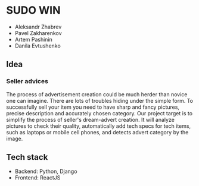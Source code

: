 # SUDO WIN

- Aleksandr Zhabrev
- Pavel Zakharenkov
- Artem Pashinin
- Danila Evtushenko

## Idea

### Seller advices

The process of advertisement creation could be much herder than novice one can imagine. There are lots of troubles hiding under the simple form. To successfully sell your item you need to have sharp and fancy pictures, precise description and accurately chosen category. Our project target is to simplify the process of seller's dream-advert creation. It will analyze pictures to check their quality, automatically add tech specs for tech items, such as laptops or mobile cell phones, and detects advert category by the image.

## Tech stack

- Backend: Python, Django
- Frontend: ReactJS